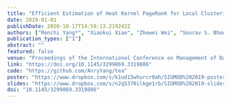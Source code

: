 ```yaml
---
title: "Efficient Estimation of Heat Kernel PageRank for Local Clustering"
date: 2019-01-01
publishDate: 2020-10-17T14:59:13.219242Z
authors: ["Renchi Yang*", "Xiaokui Xiao", "Zhewei Wei", "Sourav S. Bhowmick", "Jun Zhao", "Rong-Hua Li"]
publication_types: ["1"]
abstract: ""
featured: false
venue: "Proceedings of the International Conference on Management of Data (SIGMOD)"
link: "https://doi.org/10.1145/3299869.3319886"
code: "https://github.com/AnryYang/tea"
poster: "https://www.dropbox.com/s/k1ud15whurcr0ah/SIGMOD%202019-poster-Yang%20Renchi.pptx?dl=0"
slides: "https://www.dropbox.com/s/n2q5370ilkge1rb/SIGMOD%202019-slides.pptx?dl=0"
doi: "10.1145/3299869.3319886"
---
```


